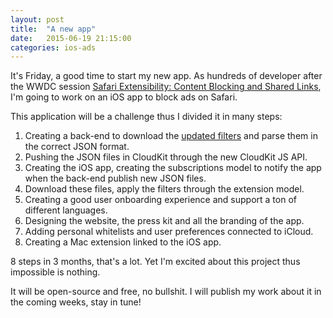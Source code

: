```yaml
---
layout: post
title:  "A new app"
date:   2015-06-19 21:15:00
categories: ios-ads
---
```


It's Friday, a good time to start my new app. As hundreds of developer after the WWDC session [Safari Extensibility: Content Blocking and Shared Links](https://developer.apple.com/videos/wwdc/2015/?id=511), I'm going to work on an iOS app to block ads on Safari.

This application will be a challenge thus I divided it in many steps:

1. Creating a back-end to download the [updated filters](https://adblockplus.org/subscriptions) and parse them in the correct JSON format.
2. Pushing the JSON files in CloudKit through the new CloudKit JS API.
3. Creating the iOS app, creating the subscriptions model to notify the app when the back-end publish new JSON files.
4. Download these files, apply the filters through the extension model.
5. Creating a good user onboarding experience and support a ton of different languages.
6. Designing the website, the press kit and all the branding of the app.
7. Adding personal whitelists and user preferences connected to iCloud.
8. Creating a Mac extension linked to the iOS app.

8 steps in 3 months, that's a lot. Yet I'm excited about this project thus impossible is nothing.

It will be open-source and free, no bullshit. I will publish my work about it in the coming weeks, stay in tune!
